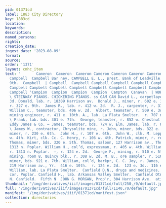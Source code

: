 ```yaml
---
pid: 01371cd
label: 1883 City Directory
key: 1883cd
location: 
keywords: 
description: 
named_persons: 
rights: 
creation_date: 
ingest_date: '2023-08-09'
format: 
source: 
order: '1371'
layout: cmhc_item
text: "       Cameron  Cameron  Cameron Cameron Cameron Cameron Cameron Campbell Campbell
  Campbell  Campbell Bar ney, CAMPBELL E. L., prest. Bank of Leadville, r. 136 w.
  9th.  Campbell  | Campbell  Campbell Campbell Campbell Campbell Campbell Campbell
  Campbell Campbell Campbell Campbell Campbell Campbell Campbell Campbell Campbell
  Campbell ‘Campion  Campion  Campion  Campion  Campton  Canavan  | WORCESTER & BROWN,
  \ STEINWAY PIANOS. CHICKERING PIANOS. ss GAM CAN David L., carpetlayer, r. 109 w.
  3d. Donald, lab. r. 18309 Harrison av.  Donald J., miner, r. 602 e. 11th. Dunean,
  r. 327 e. 9th.  James R., lab. r. 412 w. 2d.  R. J., carpenter, r. 319 w. Chestnut.
  William C., teamster, bds. 406 w. 2d.  Albert, teamster, r. 509 e. 3d.  Alonzo C.,
  mining engineer, r. 411 e. 10th. A., lab. La Plata Smelter.  r. 707 n. Hemlock.
  \ Frank, lab. bds. 301 e. 7th.  George, teamster, r. 852 w. Chestnut. Henry, lab.
  Eddy James & Co. — James, teamster, bds. 724 w. Elm. James, lab. r. 852 w. Chestnut.
  \ James W., contractor, Chrysolite mine, r. John, miner, bds. 322 e. 6th.  John,
  miner, r. 230 e. 6th.  John H., r. 107 e. 6th.  John W., clk. M. Leppel, r. 106
  w. 4th. Kirt, clk. Cc. C. Henry, r. 106 w. 4th. Patrick, miner, r. rear 522 e. 5th.
  Thomas, miner, bds. 320 e. 5th. Thomas, saloon, 127 Harrison av., Thomas P., cigars,
  1313 n. Poplar. William H., col’d, expressman, r. 405 w. 4th. William J., engineer,
  r. 1313 n. Poplar.  —, r. 124 e. 2d.  George F., mining, r. 510 e. 5th.  John F.,
  mining, room 8, Quincy blk., r. 308 w. 2d. M. B., ore sampler, r. 510 e. 5th. Thomas,
  miner, bds. 921 e. 7th. William, col’d, barkpr, C. C. Joy, r. James, mer chant tailor,
  219 Harrison av., Yr.  416 e. 10th.  r. 124 e. 2d.  123 e. 3d.. 116 e. 6th  Caneen
  William, lab. La Plata Smelter.  Canfield D.N., drugs and medicines, 200 e. 7th,
  cor. Poplar. Canfield H., lab. Arkansas Valley Smelter.  Canfield Otno, clk. D.
  N. Canfield.  Fifth N  JOHN G. MORGAN, Prop’r, 304 Harrison Ave.  ational Loan Office, "
thumbnail: "/img/derivatives/iiif/images/01371cd/full/250,/0/default.jpg"
full: "/img/derivatives/iiif/images/01371cd/full/1140,/0/default.jpg"
manifest: "/img/derivatives/iiif/01371cd/manifest.json"
collection: directories
---
```

